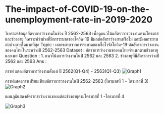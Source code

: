 # The-impact-of-COVID-19-on-the-unemployment-rate-in-2019-2020
วิเคราะห์ข้อมูลอัตราการว่างงานในช่วง ปี 2562-2563 เพื่อดูแนวโน้มอัตราการว่างงานตามไตรมาสและช่วงอายุ วิเคราะห์ว่าช่วงที่มีการระบาดของโควิด-19 มีผลต่ออัตราว่างงานหรือไม่ และมีผลกระทบต่อช่วงอายุใดมากที่สุด
Topic : ผลกระทบจากการระบาดของเชื้อไวรัสโควิด-19 ต่ออัตราการว่างงานของคนไทยในระหว่างปี 2562-2563 
Dataset : อัตราการว่างงานของคนไทยจำแนกตามช่วงอายุและเพศ
Question : 1. แนวโน้มการว่างงานในปี 2562 และ 2563 
           2. ช่วงอายุที่มีอัตราการว่างปี 2562 และ 2563 
Ans : 

กราฟ แสดงอัตราการว่างงานตั้งแต่ ปี 2562(Q1-Q4) - 2563(Q1-Q3)
![Graph1](https://user-images.githubusercontent.com/115729860/195852436-ee7f2c67-3dbc-4778-8ae7-5f2cb4fd51b1.jpg)


กราฟแสดงการเปรียบเทียบอัตราการวางงานในปี 2562-2563 (ไตรมาสที่ 1 - ไตรมาสที่ 3)
![Graph2](https://user-images.githubusercontent.com/115729860/195853036-885ae5d5-d7c1-4b35-9909-5b9f208c4b0a.jpg)


แผนภูมิแสดงอัตราการว่างงานของแต่ละช่วงอายุตามไตรมาสที่ 1 -ไตรมาสที่ 4

![Graph3](https://user-images.githubusercontent.com/115729860/195853267-69c658a2-551f-42c7-8345-58aa4936b3c8.jpg)


